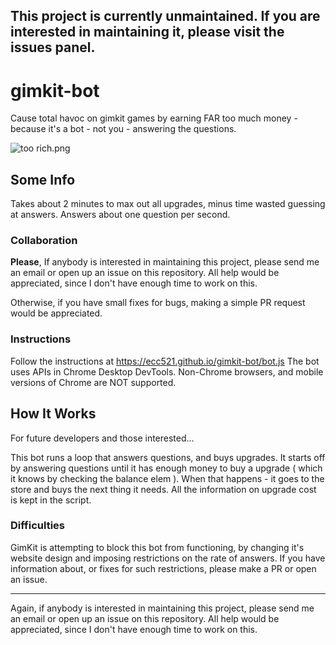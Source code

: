 ## This project is currently unmaintained. If you are interested in maintaining it, please visit the issues panel.
# gimkit-bot
Cause total havoc on gimkit games by earning FAR too much money - because it's a bot - not you - answering the questions.

![too rich.png](https://ecc521.github.io/gimkit-bot/too%20rich.png "I'm way too rich")


## Some Info
Takes about 2 minutes to max out all upgrades, minus time wasted guessing at answers. Answers about one question per second. 

### Collaboration 
**Please**, If anybody is interested in maintaining this project, please send me an email or open up an issue on this repository. All help would be appreciated, since I don't have enough time to work on this.

Otherwise, if you have small fixes for bugs, making a simple PR request would be appreciated.

### Instructions

Follow the instructions at https://ecc521.github.io/gimkit-bot/bot.js
The bot uses APIs in Chrome Desktop DevTools. Non-Chrome browsers, and mobile versions of Chrome are NOT supported. 

## How It Works
For future developers and those interested...

This bot runs a loop that answers questions, and buys upgrades. It starts off by answering questions until it has enough money to buy a upgrade ( which it knows by checking the balance elem ). When that happens - it goes to the store and buys the next thing it needs. All the information on upgrade cost is kept in the script. 

### Difficulties

GimKit is attempting to block this bot from functioning, by changing it's website design and imposing restrictions on the rate of answers. If you have information about, or fixes for such restrictions, please make a PR or open an issue. 

<hr>

Again, if anybody is interested in maintaining this project, please send me an email or open up an issue on this repository. All help would be appreciated, since I don't have enough time to work on this.

